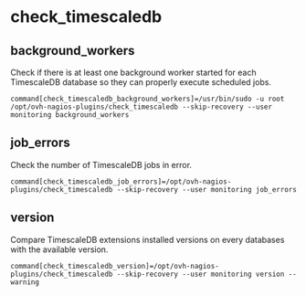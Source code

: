 # check_timescaledb

## background_workers

Check if there is at least one background worker started for each TimescaleDB
database so they can properly execute scheduled jobs.

```
command[check_timescaledb_background_workers]=/usr/bin/sudo -u root /opt/ovh-nagios-plugins/check_timescaledb --skip-recovery --user monitoring background_workers
```

## job_errors

Check the number of TimescaleDB jobs in error.

```
command[check_timescaledb_job_errors]=/opt/ovh-nagios-plugins/check_timescaledb --skip-recovery --user monitoring job_errors
```

## version

Compare TimescaleDB extensions installed versions on every databases with the
available version.

```
command[check_timescaledb_version]=/opt/ovh-nagios-plugins/check_timescaledb --skip-recovery --user monitoring version --warning
```
